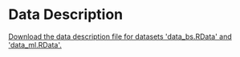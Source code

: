 # Data Description

[Download the data description file for datasets 'data_bs.RData' and 'data_ml.RData'.](https://github.com/haeramee/Machine-Learning-For-Smart-Beta/blob/main/Data/Data%20description%20_%20Machine%20Learning%20for%20Factor%20Investing.pdf)
